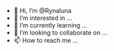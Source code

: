 - 👋 Hi, I’m @Rynaluna
- 👀 I’m interested in ...
- 🌱 I’m currently learning ...
- 💞️ I’m looking to collaborate on ...
- 📫 How to reach me ...

<!---
Rynaluna/Rynaluna is a ✨ special ✨ repository because its `README.md` (this file) appears on your GitHub profile.
You can click the Preview link to take a look at your changes.
--->
